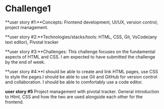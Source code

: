 # Challenge1
**user story #1:**Concepts: Frontend development, UI/UX, version control, project management.

**user story #2:**Technologies/stacks/tools: HTML, CSS, Git, VsCode(any text editor), Pivotal tracker

**user story #3:**Challenges: This challenge focuses on the fundamental aspects of HTML and CSS. I am expected to have submitted the challenge by the end of week.

**user story #4:**I should be able to create and link HTML pages, use CSS to style the pages.I should be able to use Git and GitHub for version control and collaboration. I should be able to comfortably use a code editor.

**user story #5** Project management with pivotal tracker. General introduction to Html, CSS and how the two are used alongside each other for the frontend.  
